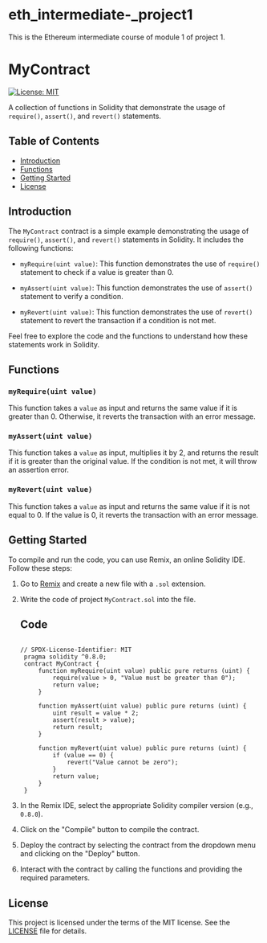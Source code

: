 # eth_intermediate-_project1
This is the Ethereum intermediate course of module 1 of project 1.

# MyContract

[![License: MIT](https://img.shields.io/badge/License-MIT-yellow.svg)](https://opensource.org/licenses/MIT)

A collection of functions in Solidity that demonstrate the usage of `require()`, `assert()`, and `revert()` statements.

## Table of Contents

- [Introduction](#introduction)
- [Functions](#functions)
- [Getting Started](#getting-started)
- [License](#license)

## Introduction

The `MyContract` contract is a simple example demonstrating the usage of `require()`, `assert()`, and `revert()` statements in Solidity. It includes the following functions:

- `myRequire(uint value)`: This function demonstrates the use of `require()` statement to check if a value is greater than 0.

- `myAssert(uint value)`: This function demonstrates the use of `assert()` statement to verify a condition.

- `myRevert(uint value)`: This function demonstrates the use of `revert()` statement to revert the transaction if a condition is not met.

Feel free to explore the code and the functions to understand how these statements work in Solidity.

## Functions

### `myRequire(uint value)`

This function takes a `value` as input and returns the same value if it is greater than 0. Otherwise, it reverts the transaction with an error message.

### `myAssert(uint value)`

This function takes a `value` as input, multiplies it by 2, and returns the result if it is greater than the original value. If the condition is not met, it will throw an assertion error.

### `myRevert(uint value)`

This function takes a `value` as input and returns the same value if it is not equal to 0. If the value is 0, it reverts the transaction with an error message.

## Getting Started

To compile and run the code, you can use Remix, an online Solidity IDE. Follow these steps:

1. Go to [Remix](https://remix.ethereum.org/) and create a new file with a `.sol` extension.

2. Write the code of project `MyContract.sol` into the file.
   
   ## Code
   
   ```
   
   // SPDX-License-Identifier: MIT
    pragma solidity ^0.8.0;
    contract MyContract {
        function myRequire(uint value) public pure returns (uint) {
            require(value > 0, "Value must be greater than 0");
            return value;
        }
    
        function myAssert(uint value) public pure returns (uint) {
            uint result = value * 2;
            assert(result > value);
            return result;
        }
    
        function myRevert(uint value) public pure returns (uint) {
            if (value == 0) {
                revert("Value cannot be zero");
            }
            return value;
        }
    }

   ```
4. In the Remix IDE, select the appropriate Solidity compiler version (e.g., `0.8.0`).

5. Click on the "Compile" button to compile the contract.

6. Deploy the contract by selecting the contract from the dropdown menu and clicking on the "Deploy" button.

7. Interact with the contract by calling the functions and providing the required parameters.

## License

This project is licensed under the terms of the MIT license. See the [LICENSE](LICENSE) file for details.

